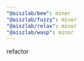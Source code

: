 ```yaml
---
"@aiszlab/bee": minor
"@aiszlab/fuzzy": minor
"@aiszlab/relax": minor
"@aiszlab/wasp": minor
---
```


refactor
